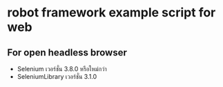 # robot framework example script for web

## For open headless browser
- Selenium เวอร์ชั่น 3.8.0 หรือใหม่กว่า
- SeleniumLibrary เวอร์ชั่น 3.1.0
